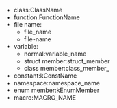 * class:ClassName
* function:FunctionName
* file name:
  * file_name
  * file-name
* variable:
  * normal:variable_name
  * struct member:struct_member
  * class member:class_member_
* constant:kConstName
* namespace:namespace_name
* enum member:kEnumMember
* macro:MACRO_NAME